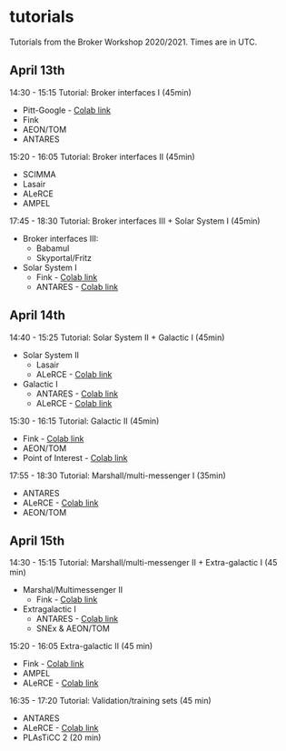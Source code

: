 # tutorials
Tutorials from the Broker Workshop 2020/2021. Times are in UTC.

## April 13th

14:30 - 15:15 Tutorial: Broker interfaces I (45min)
  * Pitt-Google - [Colab link](https://colab.research.google.com/github/mwvgroup/tutorials-1/blob/main/Pitt-Google-Tutorial.ipynb)
  * Fink
  * AEON/TOM
  * ANTARES

15:20 - 16:05 Tutorial: Broker interfaces II (45min)
 * SCIMMA
 * Lasair
 * ALeRCE
 * AMPEL

17:45 - 18:30 Tutorial: Broker interfaces III + Solar System I (45min)
* Broker interfaces III:
  * Babamul
  * Skyportal/Fritz
* Solar System I
  * Fink - [Colab link](https://colab.research.google.com/github/broker-workshop/tutorials/blob/main/fink/sso/sso.ipynb)
  * ANTARES - [Colab link](https://colab.research.google.com/github/broker-workshop/tutorials/blob/main/ANTARES/Antaresv1.0SolarSystemObjectLightCurveExploration.ipynb)

## April 14th

14:40 - 15:25 Tutorial: Solar System II + Galactic I (45min)
* Solar System II
  * Lasair
  * ALeRCE - [Colab link](https://colab.research.google.com/github/broker-workshop/tutorials/blob/main/ALeRCE/ALeRCE_SolarSystem_notebook_brokers_workshop_2021.ipynb)
* Galactic I
  * ANTARES - [Colab link](https://colab.research.google.com/github/broker-workshop/tutorials/blob/main/ANTARES/Antaresv1.0VariableRCBStars.ipynb)
  * ALeRCE - [Colab link](https://colab.research.google.com/github/broker-workshop/tutorials/blob/main/ALeRCE/ALeRCE_Galactic_notebook_brokers_workshop_2021.ipynb)

15:30 - 16:15 Tutorial: Galactic II (45min)
  * Fink - [Colab link](https://colab.research.google.com/github/broker-workshop/tutorials/blob/main/fink/galactic/galactic.ipynb)
  * AEON/TOM
  * Point of Interest - [Colab link](https://colab.research.google.com/github/broker-workshop/tutorials/blob/main/PointofInterest/GalacticScience_PointOfInterest.ipynb)

17:55 - 18:30 Tutorial: Marshall/multi-messenger I (35min)
  * ANTARES
  * ALeRCE - [Colab link](https://colab.research.google.com/github/broker-workshop/tutorials/blob/main/ALeRCE/ALeRCE_Planner_notebook_brokers_workshop_2021.ipynb)
  * AEON/TOM

## April 15th

14:30 - 15:15 Tutorial: Marshall/multi-messenger II + Extra-galactic I (45 min)
* Marshal/Multimessenger II
  * Fink - [Colab link](https://colab.research.google.com/github/broker-workshop/tutorials/blob/main/fink/MMA/MMA.ipynb)
* Extragalactic I
  * ANTARES - [Colab link](https://colab.research.google.com/github/broker-workshop/tutorials/blob/main/ANTARES/IF_AD_broker_workshop_final.ipynb)
  * SNEx & AEON/TOM

15:20 - 16:05 Extra-galactic II (45 min)
  * Fink - [Colab link](https://colab.research.google.com/github/broker-workshop/tutorials/blob/main/fink/extragalactic/extragalactic.ipynb)
  * AMPEL
  * ALeRCE - [Colab link](https://colab.research.google.com/github/broker-workshop/tutorials/blob/main/ALeRCE/ALeRCE_Extragalactic_notebook_brokers_workshop_2021.ipynb)

16:35 - 17:20 Tutorial: Validation/training sets (45 min)
   * ANTARES
   * ALeRCE - [Colab link](https://colab.research.google.com/github/broker-workshop/tutorials/blob/main/ALeRCE/ALeRCE_Training_sets_notebook_brokers_workshop_2021.ipynb)
   * PLAsTiCC 2 (20 min)
